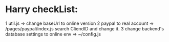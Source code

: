 # Harry checkList:
1 util.js => change baseUrl to online version 
2 paypal to real account => /pages/paypal/index.js search CliendID and change it. 
3 change backend's database settings to online env => ~/config.js